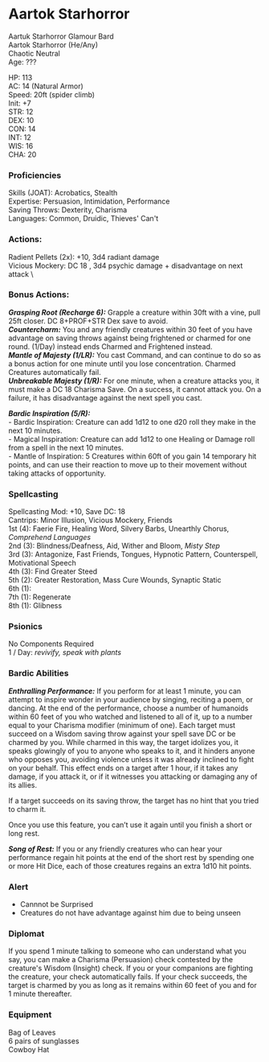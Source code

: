 # Aartok Starhorror
Aartuk Starhorror Glamour Bard \
Aartok Starhorror (He/Any) \
Chaotic Neutral \
Age: ???

HP: 113 \
AC: 14 (Natural Armor) \
Speed: 20ft (spider climb) \
Init: +7 \
STR: 12 \
DEX: 10 \
CON: 14 \
INT: 12 \
WIS: 16 \
CHA: 20

### Proficiencies 
Skills (JOAT): Acrobatics, Stealth \
Expertise: Persuasion, Intimidation, Performance \
Saving Throws: Dexterity, Charisma \
Languages: Common, Druidic, Thieves' Can't

### Actions:
Radient Pellets (2x): +10, 3d4 radiant damage \
Vicious Mockery: DC 18 , 3d4 psychic damage + disadvantage on next attack \

### Bonus Actions: 
***Grasping Root (Recharge 6):*** Grapple a creature within 30ft with a vine, pull 25ft closer. DC 8+PROF+STR Dex save to avoid. \
***Countercharm:*** You and any friendly creatures within 30 feet of you have advantage on saving throws against being frightened or charmed for one round. (1/Day) instead ends Charmed and Frightened instead. \
***Mantle of Majesty (1/LR):*** You cast Command, and can continue to do so as a bonus action for one minute until you lose concentration. Charmed Creatures automatically fail. \
***Unbreakable Majesty (1/R):*** For one minute, when a creature attacks you, it must make a DC 18 Charisma Save. On a success, it cannot attack you. On a failure, it has disadvantage against the next spell you cast. 

***Bardic Inspiration (5/R):***\
\- Bardic Inspiration: Creature can add 1d12 to one d20 roll they make in the next 10 minutes.\
\- Magical Inspiration: Creature can add 1d12 to one Healing or Damage roll from a spell in the next 10 minutes.\
\- Mantle of Inspiration: 5 Creatures within 60ft of you gain 14 temporary hit points, and can use their reaction to move up to their movement without taking attacks of opportunity. 

### Spellcasting
Spellcasting Mod: +10, Save DC: 18 \
Cantrips: Minor Illusion, Vicious Mockery, Friends \
1st (4): Faerie Fire, Healing Word, Silvery Barbs, Unearthly Chorus, *Comprehend Languages* \
2nd (3): Blindness/Deafness, Aid, Wither and Bloom, *Misty Step* \
3rd (3): Antagonize, Fast Friends, Tongues, Hypnotic Pattern, Counterspell, Motivational Speech\
4th (3): Find Greater Steed \
5th (2): Greater Restoration, Mass Cure Wounds, Synaptic Static \
6th (1): \
7th (1): Regenerate \
8th (1): Glibness

### Psionics
No Components Required \
1 / Day: *revivify, speak with plants*

### Bardic Abilities
***Enthralling Performance:*** 
If you perform for at least 1 minute, you can attempt to inspire wonder in your audience by singing, reciting a poem, or dancing. At the end of the performance, choose a number of humanoids within 60 feet of you who watched and listened to all of it, up to a number equal to your Charisma modifier (minimum of one). Each target must succeed on a Wisdom saving throw against your spell save DC or be charmed by you. While charmed in this way, the target idolizes you, it speaks glowingly of you to anyone who speaks to it, and it hinders anyone who opposes you, avoiding violence unless it was already inclined to fight on your behalf. This effect ends on a target after 1 hour, if it takes any damage, if you attack it, or if it witnesses you attacking or damaging any of its allies.

If a target succeeds on its saving throw, the target has no hint that you tried to charm it.

Once you use this feature, you can’t use it again until you finish a short or long rest.

***Song of Rest:***  If you or any friendly creatures who can hear your performance regain hit points at the end of the short rest by spending one or more Hit Dice, each of those creatures regains an extra 1d10 hit points.

### Alert
- Cannnot be Surprised
- Creatures do not have advantage against him due to being unseen

### Diplomat
If you spend 1 minute talking to someone who can understand what you say, you can make a Charisma (Persuasion) check contested by the creature's Wisdom (Insight) check. If you or your companions are fighting the creature, your check automatically fails. If your check succeeds, the target is charmed by you as long as it remains within 60 feet of you and for 1 minute thereafter.

### Equipment
Bag of Leaves \
6 pairs of sunglasses \
Cowboy Hat
